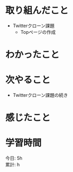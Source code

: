 # 取り組んだこと       
- Twitterクローン課題
  - Topページの作成    
# わかったこと  

# 次やること  
- Twitterクローン課題の続き  
# 感じたこと  

# 学習時間 
今日: 5h                   
累計: h              
